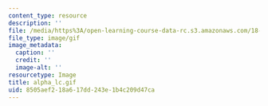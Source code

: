 ```yaml
---
content_type: resource
description: ''
file: /media/https%3A/open-learning-course-data-rc.s3.amazonaws.com/18-013a-calculus-with-applications-spring-2005/8505aef218a617dd243e1b4c209d47ca_alpha_lc.gif
file_type: image/gif
image_metadata:
  caption: ''
  credit: ''
  image-alt: ''
resourcetype: Image
title: alpha_lc.gif
uid: 8505aef2-18a6-17dd-243e-1b4c209d47ca
---
```

